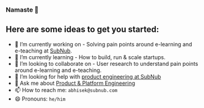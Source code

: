 ### Namaste 🙏

<!--
**abhisekpadhi/abhisekpadhi** is a ✨ _special_ ✨ repository because its `README.md` (this file) appears on your GitHub profile.

Here are some ideas to get you started:

- 🔭 I’m currently working on ...
- 🌱 I’m currently learning ...
- 👯 I’m looking to collaborate on ...
- 🤔 I’m looking for help with ...
- 💬 Ask me about ...
- 📫 How to reach me: ...
- 😄 Pronouns: ...
- ⚡ Fun fact: ...
-->

## Here are some ideas to get you started:

- 🔭 I’m currently working on - Solving pain points around e-learning and e-teaching at [SubNub](https://twitter.com/subnubapp).
- 🌱 I’m currently learning - How to build, run & scale startups.
- 👯 I’m looking to collaborate on - User research to understand pain points around e-learning and e-teaching.
- 🤔 I’m looking for help with [product engineering at SubNub](https://www.notion.so/abhisek/Careers-At-SubNub-351420002a8047ce8c14ee9d50598bfa)
- 💬 Ask me about [Product & Platform Engineering](https://www.linkedin.com/in/abhisekpadhi/)
- 📫 How to reach me: `abhisek@subnub.com`
- 😄 Pronouns: `he/him`
